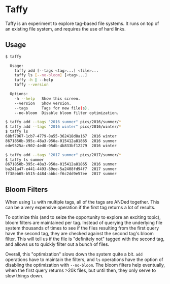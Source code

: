 # Taffy

Taffy is an experiment to explore tag-based file systems. It runs on top of an existing file system, and requires the use of hard links.

## Usage

```bash
$ taffy

  Usage:
    taffy add [--tags <tag>...] <file>...
    taffy ls [--no-bloom] [<tag>...]
    taffy -h | --help
    taffy --version

  Options:
    -h --help   Show this screen.
    --version   Show version.
    --tags      Tags for new file(s).
    --no-bloom  Disable bloom filter optimization.

$ taffy add --tags "2016 summer" pics/2016/summer/*
$ taffy add --tags "2016 winter" pics/2016/winter/*
$ taffy ls
68bf7067-1cb7-4779-8a55-362418d8a167  2016 winter
8671850b-395c-48a3-950a-015412a81865  2016 summer
ede9525a-c902-4ed0-95db-4b833bf12279  2016 winter

$ taffy add --tags "2017 summer" pics/2017/summer/*
$ taffy ls summer
8671850b-395c-48a3-950a-015412a81865  2016 summer
ba241a47-e441-4493-89ee-5a2408fd94f7  2017 summer
ff38eb65-b515-4484-abbc-f6c2dd9e57ee  2017 summer
```

## Bloom Filters

When using `ls` with multiple tags, all of the tags are ANDed together. This can be a very expensive operation if the first tag returns a lot of results.

To optimize this (and to seize the opportunity to explore an exciting topic), bloom filters are maintained per tag. Instead of querying the underlying file system thousands of times to see if the files resulting from the first query have the second tag, they are checked against the second tag's bloom filter. This will tell us if the file is "definitely not" tagged with the second tag, and allows us to quickly filter out a bunch of files.

Overall, this "optimization" slows down the system quite a bit. `add` operations have to maintain the filters, and `ls` operations have the option of disabling the optimization with `--no-bloom`. The bloom filters help eventually, when the first query returns >20k files, but until then, they only serve to slow things down.
